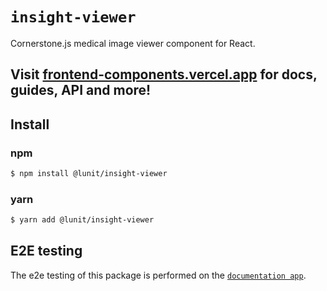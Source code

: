 # `insight-viewer`

Cornerstone.js medical image viewer component for React.

## Visit [frontend-components.vercel.app](https://frontend-components.vercel.app/) for docs, guides, API and more!

## Install

### npm

```sh
$ npm install @lunit/insight-viewer
```

### yarn

```sh
$ yarn add @lunit/insight-viewer
```

## E2E testing

The e2e testing of this package is performed on the [`documentation app`](./apps).
